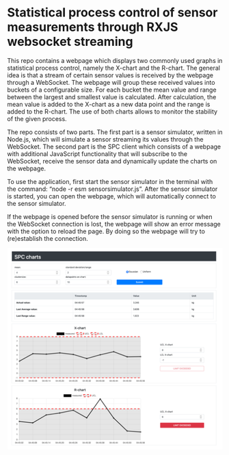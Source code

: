# Statistical process control of sensor measurements through RXJS websocket streaming

This repo contains a webpage which displays two commonly used graphs in statistical process control, namely the X-chart and the R-chart. The general idea is that a stream of certain sensor values is received by the webpage through a WebSocket. The webpage will group these received values into buckets of a configurable size. For each bucket the mean value and range between the largest and smallest value is calculated. After calculation, the mean value is added to the X-chart as a new data point and the range is added to the R-chart. The use of both charts allows to monitor the stability of the given process.

The repo consists of two parts. The first part is a sensor simulator, written in Node.js, which will simulate a sensor streaming its values through the WebSocket. The second part is the SPC client which consists of a webpage with additional JavaScript functionality that will subscribe to the WebSocket, receive the sensor data and dynamically update the charts on the webpage.

To use the application, first start the sensor simulator in the terminal with the command: “node -r esm sensorsimulator.js”. After the sensor simulator is started, you can open the webpage, which will automatically connect to the sensor simulator.

If the webpage is opened before the sensor simulator is running or when the WebSocket connection is lost, the webpage will show an error message with the option to reload the page. By doing so the webpage will try to (re)establish the connection.

![Screenshot of webpage](https://github.com/KennethEmerson/Statistical_Process_control/blob/main/Screenshot.png)
